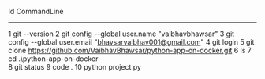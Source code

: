  Id CommandLine
  -- -----------
   1 git --version
   2 git config --global user.name "vaibhavbhawsar"
   3 git config --global user.email "bhavsarvaibhav001@gmail.com"
   4 git login
   5 git clone https://github.com/VaibhavBhawsar/python-app-on-docker.git
   6 ls
   7 cd .\python-app-on-docker\
   8 git status
   9 code .
  10 python project.py